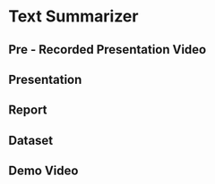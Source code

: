 # Text Summarizer

## Pre - Recorded Presentation Video

## Presentation

## Report

## Dataset

## Demo Video
